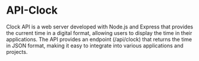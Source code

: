 # API-Clock
Clock API is a web server developed with Node.js and Express that provides the current time in a digital format, allowing users to display the time in their applications. The API provides an endpoint (/api/clock) that returns the time in JSON format, making it easy to integrate into various applications and projects.
